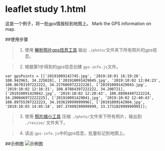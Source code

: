 # leaflet study 1.html
这是一个例子，将一批gps情报标到地图上。 
Mark the GPS information on map.

##使用步骤
> 1. 使用 [解析照片gps信息工具](https://github.com/mutou8bit/PhotoMap/blob/master/getExifData.py) 输出 `./photo/`文件夹下所有照片的gps信息。

> 2. 根据第1步得到的gps信息创建 `gps-info.js`文件。
```
var gpsPoints = [['20191009142745.jpg', '2019:10:01 16:19:26', 108.942963, 34.225028], ['201910091429045.jpg', '2019:10:02 12:04:23', 108.86703197222222, 34.227606972222226], ['201910091429043.jpg', '2019:10:02 12:16:31', 108.87864397222222, 34.200721], ['201910091429042.jpg', '2019:10:02 12:20:43', 108.88984497222224, 34.200046972222225], ['201910091429041.jpg', '2019:10:02 12:40:43', 108.89755397222223, 34.193619999999996], ['20191009142904.jpg', '2019:10:03 14:05:18', 107.37499299999999, 33.173182999999995]];
```

> 3. 使用 [照片缩小工具](https://github.com/mutou8bit/PhotoMap/blob/master/resize.py) 压缩 `./photo/`文件夹下所有照片，输出到 `./resize/` 文件夹下。

> 4. 读出 `gps-info.js`中的gps信息，批量标记到地图上。

##示例图
![示例图](https://github.com/mutou8bit/leaflet-study/tree/master/3/image/map.png)
